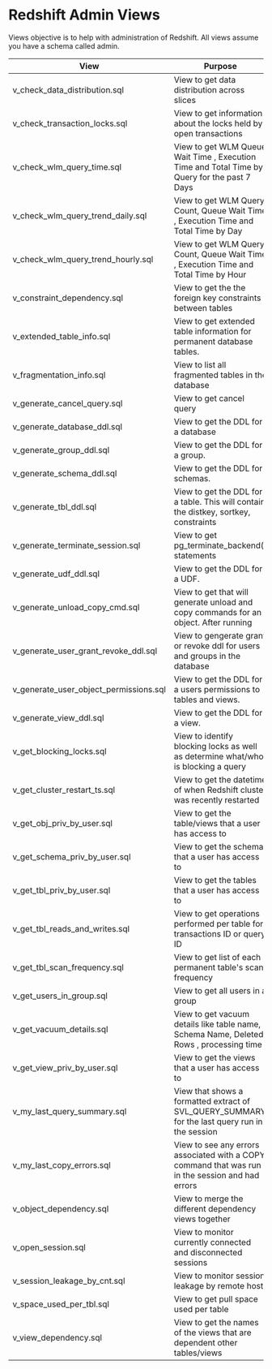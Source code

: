 # Redshift Admin Views 
Views objective is to help with administration of Redshift.
All views assume you have a schema called admin.

| View | Purpose |
| ------------- | ------------- |
| v\_check\_data\_distribution.sql |   View to get data distribution across slices | 
| v\_check\_transaction\_locks.sql | View to get information about the locks held by open transactions |
| v\_check\_wlm\_query\_time.sql | View to get  WLM Queue Wait Time , Execution Time and Total Time by Query for the past 7 Days |
| v\_check\_wlm\_query\_trend\_daily.sql | View to get  WLM Query Count, Queue Wait Time , Execution Time and Total Time by Day  |
| v\_check\_wlm\_query\_trend\_hourly.sql | View to get  WLM Query Count, Queue Wait Time , Execution Time and Total Time by Hour |
| v\_constraint\_dependency.sql |   View to get the the foreign key constraints between tables | 
| v\_extended\_table\_info.sql| View to get extended table information for permanent database tables.
| v\_fragmentation\_info.sql| View to list all fragmented tables in the database
| v\_generate\_cancel\_query.sql | View to get cancel query |
| v\_generate\_database\_ddl.sql | View to get the DDL for a database |
| v\_generate\_group\_ddl.sql |   View to get the DDL for a group. | 
| v\_generate\_schema\_ddl.sql |   View to get the DDL for schemas. | 
| v\_generate\_tbl\_ddl.sql | View to get the DDL for a table.  This will contain the distkey, sortkey, constraints |
| v\_generate\_terminate\_session.sql | View to get pg\_terminate\_backend() statements |
| v\_generate\_udf\_ddl.sql | View to get the DDL for a UDF.
| v\_generate\_unload\_copy\_cmd.sql |   View to get that will generate unload and copy commands for an object.  After running | 
|v\_generate\_user\_grant\_revoke\_ddl.sql| View to gengerate grant or revoke ddl for users and groups in the database|
| v\_generate\_user\_object\_permissions.sql |   View to get the DDL for a users permissions to tables and views. | 
| v\_generate\_view\_ddl.sql |   View to get the DDL for a view. | 
| v\_get\_blocking\_locks.sql | View to identify blocking locks as well as determine what/who is blocking a query |
| v\_get\_cluster\_restart\_ts.sql | View to get the datetime of when Redshift cluster was recently restarted |
| v\_get\_obj\_priv\_by\_user.sql |   View to get the table/views that a user has access to | 
| v\_get\_schema\_priv\_by\_user.sql |   View to get the schema that a user has access to | 
| v\_get\_tbl\_priv\_by\_user.sql |   View to get the tables that a user has access to | 
| v\_get\_tbl\_reads\_and\_writes.sql | View to get operations performed per table for transactions ID or query ID |
| v\_get\_tbl\_scan\_frequency.sql |   View to get list of each permanent table's scan frequency | 
| v\_get\_users\_in\_group.sql |   View to get all users in a group | 
| v\_get\_vacuum\_details.sql | View to get vacuum details like table name, Schema Name, Deleted Rows , processing time |
| v\_get\_view\_priv\_by\_user.sql |   View to get the views that a user has access to | 
| v\_my\_last\_query\_summary.sql | View that shows a formatted extract of SVL\_QUERY\_SUMMARY for the last query run in the session |
| v\_my\_last\_copy\_errors.sql | View to see any errors associated with a COPY command that was run in the session and had errors |
| v\_object\_dependency.sql |   View to merge the different dependency views together | 
| v\_open\_session.sql |   View to monitor currently connected and disconnected sessions | 
| v\_session\_leakage\_by\_cnt.sql |   View to monitor session leakage by remote host |   
| v\_space\_used\_per\_tbl.sql |   View to get pull space used per table | 
| v\_view\_dependency.sql |   View to get the names of the views that are dependent other tables/views |
